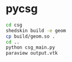 # pycsg

```bash
cd csg
shedskin build -e geom
cp build/geom.so .
cd ..
python csg_main.py
paraview output.vtk
```
